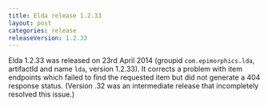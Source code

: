 ```yaml
---
title: Elda release 1.2.33
layout: post
categories: release
releaseVersion: 1.2.33
---
```


Elda 1.2.33 was released on 23rd April 2014 (groupid
`com.epimorphics.lda`, artifactId and name `lda`, version 1.2.33). It
corrects a problem with item endpoints which failed to find the
requested item but did not generate a 404 response status. (Version .32
was an intermediate release that incompletely resolved this issue.)
